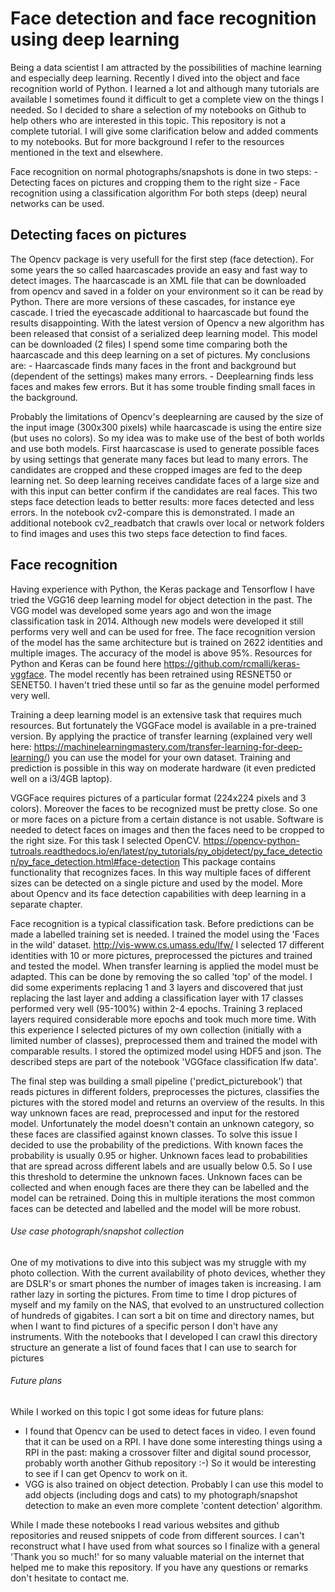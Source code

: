 # Face detection and face recognition using deep learning 

Being a data scientist I am attracted by the possibilities of machine learning and especially deep learning. Recently I dived into the object and face recognition world of Python. I learned a lot and although  many tutorials are available I sometimes found it difficult to get a complete view on the things I needed. So I decided to share a selection of my notebooks on Github to help others who are interested in this topic. This repository is not a complete tutorial. I will give some clarification below and added comments to my notebooks. But for more background I refer to the resources mentioned in the text and elsewhere.  

Face recognition on normal photographs/snapshots is done in two steps:
	- Detecting faces on pictures and cropping them to the right size
	- Face recognition using a classification algorithm
For both steps (deep) neural networks can be used.

## Detecting faces on pictures

The Opencv package is very usefull for the first step (face detection). For some years the so called haarcascades provide an easy and fast way to detect images. The haarcascade is an XML file that can be downloaded from opencv and saved in a folder on your environment so it can be read by Python. There are more versions of these cascades, for instance eye cascade. I tried the eyecascade additional to haarcascade but found the results disappointing.  With the latest version of Opencv a new algorithm has been released that consist of a serialized deep learning model. This model can be downloaded (2 files) I spend some time comparing both the haarcascade and this deep learning on a set of pictures. My conclusions are:
	- Haarcascade finds many faces in the front and background but (dependent of the settings) makes many errors.
	- Deeplearning finds less faces and makes few errors. But it has some trouble finding small faces in the background.

Probably the limitations of Opencv's deeplearning are caused by the size of the input image (300x300 pixels) while haarcascade is using the entire size (but uses no colors). So my idea was to make use of the best of both worlds and use both models. First haarcascase is used to generate possible faces by using settings that generate many faces but lead to many errors. The candidates are cropped and these cropped images are fed to the deep learning net. So deep learning receives candidate faces of a large size and with this input can better confirm if the candidates are real faces. This two steps face detection leads to better results: more faces detected and less errors. In the notebook cv2-compare this is demonstrated. I made an additional notebook cv2_readbatch that crawls over local or network folders to find images and uses this two steps face detection to find faces. 

## Face recognition

Having experience with Python, the Keras package and Tensorflow I have tried the VGG16 deep learning model for object detection in the past. The VGG model was developed some years ago and won the image classification task in 2014. Although new models were developed it still performs very well and can be used for free. The face recognition version of the model has the same architecture but is trained on 2622 identities and multiple images. The accuracy of the model is above 95%. Resources for Python and Keras can be found here https://github.com/rcmalli/keras-vggface. The model recently has been retrained using RESNET50 or SENET50. I haven't tried these until so far as the genuine model performed very well.

Training a deep learning model is an extensive task that requires much resources. But fortunately the VGGFace model is available in a pre-trained version.  By applying the practice of transfer learning (explained very well here: https://machinelearningmastery.com/transfer-learning-for-deep-learning/) you can use the model for your own dataset. Training and prediction is possible in this way on moderate hardware (it even predicted well on a i3/4GB laptop).

VGGFace requires pictures of a particular format (224x224 pixels and 3 colors). Moreover the faces to be recognized must be pretty close. So one or more faces on a picture from a certain distance is not usable. Software is needed to detect faces on images and then the faces need to be cropped to the right size. For this task I selected OpenCV. https://opencv-python-tutroals.readthedocs.io/en/latest/py_tutorials/py_objdetect/py_face_detection/py_face_detection.html#face-detection 
This package contains functionality that recognizes faces. In this way multiple faces  of different sizes can be detected on a single picture and used by the model. More about Opencv and its face detection capabilities with deep learning in a separate chapter. 

Face recognition is a typical classification task. Before predictions can be made a labelled training set is needed. I trained the model using the 'Faces in the wild' dataset. http://vis-www.cs.umass.edu/lfw/ I selected 17 different identities with 10 or more pictures, preprocessed the pictures and trained and tested the model. When transfer learning is applied  the model must be adapted. This can be done by removing the so called 'top' of the model. I did some experiments replacing 1 and 3 layers and discovered that just replacing the last layer and adding a classification layer with 17 classes performed very well (95-100%) within 2-4 epochs. Training 3 replaced layers required considerable more  epochs and took much more time. With this experience I selected pictures of my own collection (initially with a limited number of classes), preprocessed them and trained the model with comparable results. I stored the optimized model using HDF5 and json. The described steps are part of the notebook 'VGGface classification lfw data'. 

The final step was building a small pipeline ('predict_picturebook') that reads pictures in different folders, preprocesses the pictures, classifies  the pictures with the stored model and returns an overview of the results. In this way unknown faces are read, preprocessed and input for the restored model. Unfortunately the model doesn't contain an unknown category, so these faces are classified against known classes. To solve this issue I decided to use the probability of the predictions. With known faces the probability is usually 0.95 or higher. Unknown faces lead to probabilities that are spread across different labels and are usually below 0.5. So I use this threshold to determine the unknown faces. Unknown faces can be collected and when enough faces are there they can be labelled and the model can be retrained. Doing this in multiple iterations the most common faces can be detected and labelled and the model will be more robust.

###### Use case photograph/snapshot collection

One of my motivations to dive into this subject was my struggle with my photo collection. With the current availability of photo devices, whether they are DSLR's or smart phones the number of images taken is increasing. I am rather lazy in sorting the pictures. From time to time I drop pictures of myself and my family on the NAS, that evolved to an unstructured collection of hundreds of gigabites. I can sort a bit on time and directory names, but when I want to find pictures of a specific person I don't have any instruments. With the notebooks that I developed I can crawl this directory structure an generate a list of found faces that I can use to search for pictures 

###### Future plans
While I worked on this topic I got some ideas for future plans:
- I found that Opencv can be used to detect faces in video. I even found that it can be used on a RPI. I have done some interesting things using a RPI in the past: making a crossover filter and digital sound processor, probably worth another Github repository :-)  So it would be interesting to see if I can get Opencv to work on it. 
- VGG is also trained on object detection. Probably I can use this model to add objects (including dogs and cats) to my photograph/snapshot detection to make an even more complete 'content detection' algorithm. 

While I made these notebooks I read various websites and github repositories and reused snippets of code from different sources. I can't reconstruct what I have used from what sources so I finalize with a general 'Thank you so much!' for so many valuable material on the internet that helped me to make this repository. If you have any questions or remarks don't hesitate to contact me. 
